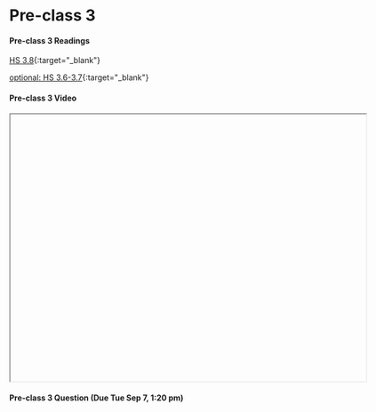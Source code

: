 # Pre-class 3

#### Pre-class 3 Readings
[HS 3.8](https://drive.google.com/file/d/10__6iJTnJxSbL3BqF7gyW67z-XDoyPB1/view?usp=sharing){:target="_blank"}

[optional: HS 3.6-3.7](https://drive.google.com/file/d/1fTGV4ge_-SAhr5-wN8oGzANn8_CC6_PK/view?usp=sharing){:target="_blank"}


#### Pre-class 3 Video

<iframe src="" width="640" height="480" allowfullscreen>
</iframe>



#### Pre-class 3 Question (Due Tue Sep 7, 1:20 pm)


<br>




